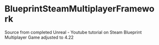 # BlueprintSteamMultiplayerFramework
Source from completed Unreal - Youtube tutorial on Steam Blueprint Multiplayer Game adjusted to 4.22
